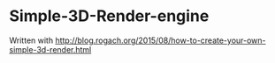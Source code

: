 # Simple-3D-Render-engine

Written with  http://blog.rogach.org/2015/08/how-to-create-your-own-simple-3d-render.html

